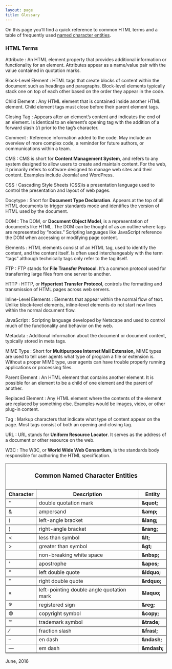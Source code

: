 ```yaml
---
layout: page
title: Glossary
---
```


On this page you&rsquo;ll find a quick reference to common HTML terms and a table of frequently used <a href="#named">named character entities</a>.

### HTML Terms

Attribute
: An HTML element property that provides additional information or functionality for an element. Attributes appear as a name/value pair with the value contained in quotation marks.
 
Block-Level Element
: HTML tags that create blocks of content within the document such as headings and paragraphs. Block-level elements typically stack one on top of each other based on the order they appear in the code.
 
Child Element 
: Any HTML element that is contained inside another HTML element. Child element tags must close before their parent element tags. 

Closing Tag 
: Appears after an element&rsquo;s content and indicates the end of an element. Is identical to an element&rsquo;s opening tag with the addition of a forward slash (/) prior to the tag&rsquo;s character. 

Comment 
: Reference information added to the code. May include an overview of more complex code, a reminder for future authors, or communications within a team. 

CMS 
: CMS is short for <b>Content Management System</b>, and refers to any system designed to allow users to create and maintain content. For the web, it primarily refers to software designed to manage web sites and their content. Examples include Joomla! and WordPress.
 
CSS 
: Cascading Style Sheets (CSS)is a presentation language used to control the presentation and layout of web pages. 

Docytype 
: Short for <b>Document Type Declaration</b>. Appears at the top of all HTML documents to trigger standards mode and identifies the version of HTML used by the document. 

DOM 
: The DOM, or <b>Document Object Model</b>, is a representation of documents like HTML. The DOM can be thought of as an outline where tags are represented by &ldquo;nodes.&rdquo; Scripting languages like JavaScript reference the DOM when accessing or modifying page content. 

Elements 
: HTML elements consist of an HTML tag, used to identify the content, and the content itself. Is often used interchangeably with the term &ldquo;tags&rdquo; although technically tags only refer to the tag itself. 

FTP 
: FTP stands for <b>File Transfer Protocol</b>. It&rsquo;s a common protocol used for transferring large files from one server to another. 

HTTP 
: HTTP, or <b>Hypertext Transfer Protocol</b>, controls the formatting and transmission of HTML pages across web servers. 

Inline-Level Elements 
: Elements that appear within the normal flow of text. Unlike block-level elements, inline-level elements do not start new lines within the normal document flow. 

JavaScript 
: Scripting language developed by Netscape and used to control much of the functionality and behavior on the web. 

Metadata 
: Additional information about the document or document content, typically stored in meta tags. 

MIME Type 
: Short for <b>Multipurpose Internet Mail Extension,</b> MIME types are used to tell user agents what type of program a file or extension is. Without a proper MIME type, user agents can have trouble properly running applications or processing files. 

Parent Element 
: An HTML element that contains another element. It is possible for an element to be a child of one element and the parent of another. 

Replaced Element 
: Any HTML element where the contents of the element are replaced by something else. Examples would be images, video, or other plug-in content.
 
Tag 
: Markup characters that indicate what type of content appear on the page. Most tags consist of both an opening and closing tag. 

URL 
: URL stands for <b>Uniform Resource Locator</b>. It serves as the address of a document or other resource on the web. 

W3C 
: The W3C, or <b>World Wide Web Consortium</b>, is the standards body responsible for authoring the HTML specification. 

<table border="1" cellspacing="0" cellpadding="0" summary="A quick reference of named character entities, including an example of the character, a description, and the entity code.">
<caption>
<h3 id="named">Common Named Character Entities 
</caption>
<tr>
  <th scope="col">Character </th>
  <th scope="col">Description </th>
  <th scope="col">Entity </th>
</tr>
<tr>
  <td class="center">&quot;</td>
  <td>double quotation mark</td>
  <td><b>&amp;quot;</b></td>
</tr>
<tr>
  <td class="center">&amp;</td>
  <td>ampersand</td>
  <td><b>&amp;amp;</b></td>
</tr>
<tr>
  <td class="center">&lang;</td>
  <td>left-angle bracket</td>
  <td><b>&amp;lang;</b></td>
</tr>
<tr>
  <td class="center">&rang;</td>
  <td>right-angle bracket</td>
  <td><b>&amp;rang;</b></td>
</tr>
<tr>
  <td class="center"><</td>
  <td>less than symbol</td>
  <td><b>&amp;lt;</b></td>
</tr>
<tr>
  <td class="center">></td>
  <td>greater than symbol</td>
  <td><b>&amp;gt;</b></td>
</tr>
<tr>
  <td class="center">&nbsp;</td>
  <td>non-breaking white space</td>
  <td><b>&amp;nbsp;</b></td>
</tr>
<tr>
  <td class="center">&apos;</td>
  <td>apostrophe</td>
  <td><b>&amp;apos;</b></td>
</tr>
<tr>
  <td class="center">&ldquo;</td>
  <td>left double quote</td>
  <td><b>&amp;ldquo;</b></td>
</tr>
<tr>
  <td class="center">&rdquo;</td>
  <td>right double quote</td>
  <td><b>&amp;rdquo;</b></td>
</tr>
<tr>
  <td class="center">&laquo;</td>
  <td>left-pointing double angle quotation mark</td>
  <td><b>&amp;laquo;</b></td>
</tr>
<tr>
  <td class="center">&reg;</td>
  <td>registered sign</td>
  <td><b>&amp;reg;</b></td>
</tr>
<tr>
  <td class="center">&copy;</td>
  <td>copyright symbol</td>
  <td><b>&amp;copy;</b></td>
</tr>
<tr>
  <td class="center">&trade;</td>
  <td>trademark symbol</td>
  <td><b>&amp;trade;</b></td>
</tr>
<tr>
  <td class="center">&frasl;</td>
  <td>fraction slash</td>
  <td><b>&amp;frasl;</b></td>
</tr>
<tr>
  <td class="center">&ndash;</td>
  <td>en dash</td>
  <td><b>&amp;ndash;</b></td>
</tr>
<tr>
  <td class="center">&mdash;</td>
  <td>em dash</td>
  <td><b>&amp;mdash;</b></td>
</tr>
</table>

June, 2016
